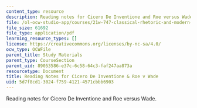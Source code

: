 ```yaml
---
content_type: resource
description: Reading notes for Cicero De Inventione and Roe versus Wade.
file: /ol-ocw-studio-app/courses/21w-747-classical-rhetoric-and-modern-political-discourse-fall-2009/5d7f8cd13024f75941214571cbbb6903_MIT21W_747_01F09_study04.pdf
file_size: 61692
file_type: application/pdf
learning_resource_types: []
license: https://creativecommons.org/licenses/by-nc-sa/4.0/
ocw_type: OCWFile
parent_title: Study Materials
parent_type: CourseSection
parent_uid: 89053586-e37c-6c58-64c3-faf247aa873a
resourcetype: Document
title: Reading Notes for Cicero De Inventione & Roe v Wade
uid: 5d7f8cd1-3024-f759-4121-4571cbbb6903
---
```

Reading notes for Cicero De Inventione and Roe versus Wade.